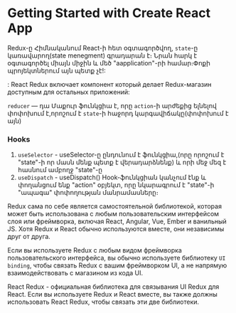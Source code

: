 # Getting Started with Create React App

Redux-ը Հիմնականում React-ի հետ օգտագործվող, `state`-ը կառավարող(state menegment) գրադարան է։
Նրան հարկ է օգտագործել միայն միջին և մեծ "аapplication"-րի համար։Փոքի պրոյեկտներում այն պետք չէ!:

<Provider>: React Redux включает компонент <Provider /> который делает Redux-магазин доступным для остальных приложений:

`reducer` — դա Մաքուր ֆունկցիա է, որը `action`-ի արժեքից ելնելով փոփոխում է,որոշում է `state`-ի հաջորդ կարգավիճակը(փոփոխում է այն)

### Hooks

1. `useSelector` - useSelector-ը ընդունում է ֆունկցիա,(որը որոշում է "state"-ի որ մասն մենք պետք է վերադարձնենք) և որի մեջ մեզ է հասնում ամբողջ "state"-ը
2. `useDispatch` - useDispatch() Hook-ֆունկցիան կանչում էնք և փողանցում ենք "action" օբյեկտ, որը նկարագրում է "state"-ի "ապագա" փոփողության մանրամասները։

Redux сама по себе является самостоятельной библиотекой, которая может быть использована с любым пользовательским интерфейсом слоя или фреймворка, включая React, Angular, Vue, Ember и ванильный JS. Хотя Redux и React обычно используются вместе, они независимы друг от друга.

Если вы используете Redux с любым видом фреймворка пользовательского интерфейса, вы обычно используете библиотеку `UI binding`, чтобы связать Redux с вашим фреймворком UI, а не напрямую взаимодействовать с магазином из кода UI.

React Redux - официальная библиотека для связывания UI Redux для React. Если вы используете Redux и React вместе, вы также должны использовать React Redux, чтобы связать эти две библиотеки.

